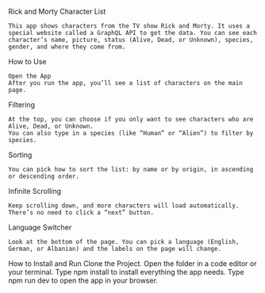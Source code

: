 Rick and Morty Character List

    This app shows characters from the TV show Rick and Morty. It uses a special website called a GraphQL API to get the data. You can see each character’s name, picture, status (Alive, Dead, or Unknown), species, gender, and where they come from.

How to Use

    Open the App
    After you run the app, you’ll see a list of characters on the main page.

Filtering

    At the top, you can choose if you only want to see characters who are Alive, Dead, or Unknown.
    You can also type in a species (like “Human” or “Alien”) to filter by species.

Sorting

    You can pick how to sort the list: by name or by origin, in ascending or descending order.

Infinite Scrolling

    Keep scrolling down, and more characters will load automatically. There’s no need to click a “next” button.

Language Switcher

    Look at the bottom of the page. You can pick a language (English, German, or Albanian) and the labels on the page will change.

How to Install and Run
    Clone the Project.
    Open the folder in a code editor or your terminal.
    Type npm install to install everything the app needs.
    Type npm run dev to open the app in your browser.